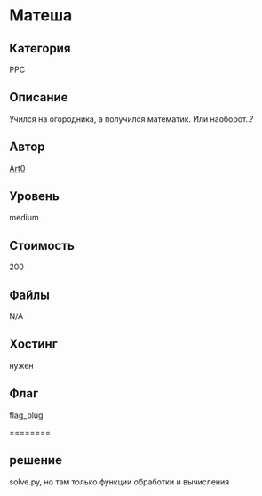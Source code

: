 # Матеша


## Категория
PPC
## Описание
Учился на огородника, а получился математик. Или наоборот..?
## Автор
[Art0](https://t.me/vchabk0)
## Уровень
medium
## Стоимость
200
## Файлы
N/A
## Хостинг
нужен
## Флаг
flag_plug

========
## решение
solve.py, но там только функции обработки и вычисления
